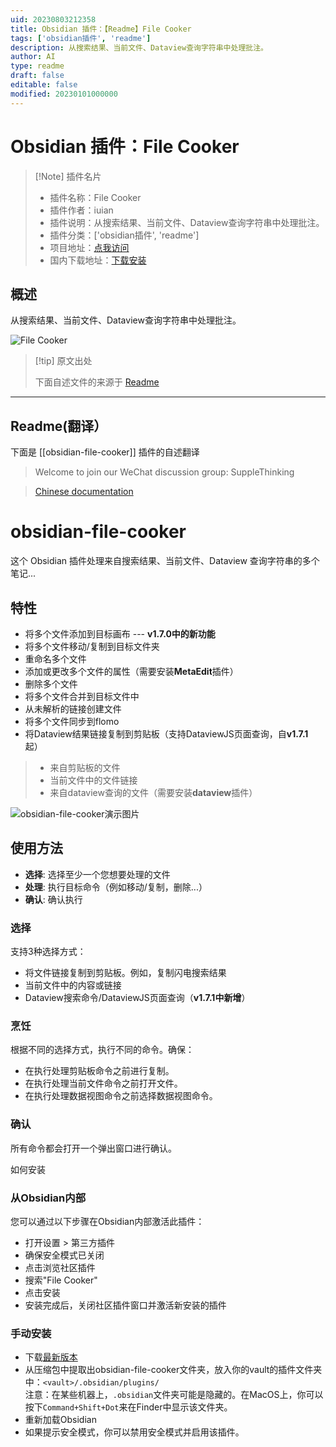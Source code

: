```yaml
---
uid: 20230803212358
title: Obsidian 插件：【Readme】File Cooker
tags: ['obsidian插件', 'readme']
description: 从搜索结果、当前文件、Dataview查询字符串中处理批注。
author: AI
type: readme
draft: false
editable: false
modified: 20230101000000
---
```


# Obsidian 插件：File Cooker

> [!Note] 插件名片
> - 插件名称：File Cooker
> - 插件作者：iuian
> - 插件说明：从搜索结果、当前文件、Dataview查询字符串中处理批注。
> - 插件分类：['obsidian插件', 'readme']
> - 项目地址：[点我访问](https://github.com/ivaneye/obsidian-files-cooker)
> - 国内下载地址：[下载安装](https://pkmer.cn/products/plugin/pluginMarket/?obsidian-file-cooker)

## 概述

从搜索结果、当前文件、Dataview查询字符串中处理批注。

![File Cooker](https://cdn.pkmer.cn/covers/obsidian-file-cooker.png!pkmer)

> [!tip] 原文出处
> 
>下面自述文件的来源于 [Readme](https://ghproxy.net/https://raw.githubusercontent.com/ivaneye/obsidian-files-cooker/main/README.md)
> 

---

## Readme(翻译）

下面是 [[obsidian-file-cooker]] 插件的自述翻译



> Welcome to join our WeChat discussion group: SuppleThinking

> [Chinese documentation](README_zh.md)
# obsidian-file-cooker

这个 Obsidian 插件处理来自搜索结果、当前文件、Dataview 查询字符串的多个笔记...

## 特性

- 将多个文件添加到目标画布 --- **v1.7.0中的新功能**
- 将多个文件移动/复制到目标文件夹
- 重命名多个文件
- 添加或更改多个文件的属性（需要安装**MetaEdit**插件）
- 删除多个文件
- 将多个文件合并到目标文件中
- 从未解析的链接创建文件
- 将多个文件同步到flomo
- 将Dataview结果链接复制到剪贴板（支持DataviewJS页面查询，自**v1.7.1**起）

> - 来自剪贴板的文件
> - 当前文件中的文件链接
> - 来自dataview查询的文件（需要安装**dataview**插件）

![obsidian-file-cooker演示图片](demo.png)

## 使用方法

- **选择**: 选择至少一个您想要处理的文件
- **处理**: 执行目标命令（例如移动/复制，删除...）
- **确认**: 确认执行

### 选择

支持3种选择方式：
- 将文件链接复制到剪贴板。例如，复制闪电搜索结果
- 当前文件中的内容或链接
- Dataview搜索命令/DataviewJS页面查询（**v1.7.1中新增**）

### 烹饪

根据不同的选择方式，执行不同的命令。确保：
- 在执行处理剪贴板命令之前进行复制。
- 在执行处理当前文件命令之前打开文件。
- 在执行处理数据视图命令之前选择数据视图命令。

### 确认

所有命令都会打开一个弹出窗口进行确认。

如何安装

### 从Obsidian内部
您可以通过以下步骤在Obsidian内部激活此插件：
- 打开设置 > 第三方插件
- 确保安全模式已关闭
- 点击浏览社区插件
- 搜索"File Cooker"
- 点击安装
- 安装完成后，关闭社区插件窗口并激活新安装的插件

### 手动安装

- 下载[最新版本](https://github.com/ivaneye/obsidian-files-cooker/releases/latest)
- 从压缩包中提取出obsidian-file-cooker文件夹，放入你的vault的插件文件夹中：`<vault>/.obsidian/plugins/`  
注意：在某些机器上，`.obsidian`文件夹可能是隐藏的。在MacOS上，你可以按下`Command+Shift+Dot`来在Finder中显示该文件夹。
- 重新加载Obsidian
- 如果提示安全模式，你可以禁用安全模式并启用该插件。




